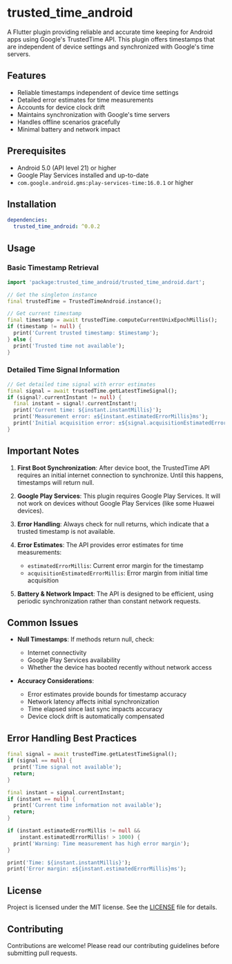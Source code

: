# trusted_time_android

A Flutter plugin providing reliable and accurate time keeping for Android apps using Google's TrustedTime API. This plugin offers timestamps that are independent of device settings and synchronized with Google's time servers.

## Features

- Reliable timestamps independent of device time settings
- Detailed error estimates for time measurements
- Accounts for device clock drift
- Maintains synchronization with Google's time servers
- Handles offline scenarios gracefully
- Minimal battery and network impact

## Prerequisites

- Android 5.0 (API level 21) or higher
- Google Play Services installed and up-to-date
- `com.google.android.gms:play-services-time:16.0.1` or higher

## Installation

```yaml
dependencies:
  trusted_time_android: ^0.0.2
```

## Usage

### Basic Timestamp Retrieval

```dart
import 'package:trusted_time_android/trusted_time_android.dart';

// Get the singleton instance
final trustedTime = TrustedTimeAndroid.instance();

// Get current timestamp
final timestamp = await trustedTime.computeCurrentUnixEpochMillis();
if (timestamp != null) {
  print('Current trusted timestamp: $timestamp');
} else {
  print('Trusted time not available');
}
```

### Detailed Time Signal Information

```dart
// Get detailed time signal with error estimates
final signal = await trustedTime.getLatestTimeSignal();
if (signal?.currentInstant != null) {
  final instant = signal!.currentInstant!;
  print('Current time: ${instant.instantMillis}');
  print('Measurement error: ±${instant.estimatedErrorMillis}ms');
  print('Initial acquisition error: ±${signal.acquisitionEstimatedErrorMillis}ms');
}
```

## Important Notes

1. **First Boot Synchronization**: After device boot, the TrustedTime API requires an initial internet connection to synchronize. Until this happens, timestamps will return null.

2. **Google Play Services**: This plugin requires Google Play Services. It will not work on devices without Google Play Services (like some Huawei devices).

3. **Error Handling**: Always check for null returns, which indicate that a trusted timestamp is not available.

4. **Error Estimates**: The API provides error estimates for time measurements:
   - `estimatedErrorMillis`: Current error margin for the timestamp
   - `acquisitionEstimatedErrorMillis`: Error margin from initial time acquisition

5. **Battery & Network Impact**: The API is designed to be efficient, using periodic synchronization rather than constant network requests.

## Common Issues

- **Null Timestamps**: If methods return null, check:
  - Internet connectivity
  - Google Play Services availability
  - Whether the device has booted recently without network access

- **Accuracy Considerations**: 
  - Error estimates provide bounds for timestamp accuracy
  - Network latency affects initial synchronization
  - Time elapsed since last sync impacts accuracy
  - Device clock drift is automatically compensated

## Error Handling Best Practices

```dart
final signal = await trustedTime.getLatestTimeSignal();
if (signal == null) {
  print('Time signal not available');
  return;
}

final instant = signal.currentInstant;
if (instant == null) {
  print('Current time information not available');
  return;
}

if (instant.estimatedErrorMillis != null && 
    instant.estimatedErrorMillis! > 1000) {
  print('Warning: Time measurement has high error margin');
}

print('Time: ${instant.instantMillis}');
print('Error margin: ±${instant.estimatedErrorMillis}ms');
```

## License

Project is licensed under the MIT license. See the [LICENSE](LICENSE) file for details.

## Contributing

Contributions are welcome! Please read our contributing guidelines before submitting pull requests.
